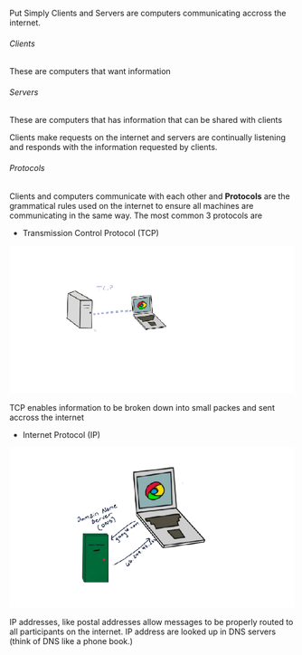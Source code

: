 Put Simply Clients and Servers are computers communicating accross the internet.

###### Clients
These are computers that want information

###### Servers
These are computers that has information that can be shared with clients


Clients make requests on the internet and servers are continually listening and responds with the information requested by clients.


###### Protocols
Clients and computers communicate with each other and **Protocols** are the grammatical rules used on the internet to ensure all machines are communicating in the same way.
The most common 3 protocols are

- Transmission Control Protocol (TCP)

![TCP](static/tcp.png)

TCP enables information to be broken down into small packes and sent accross the internet


- Internet Protocol (IP)

![IP](static/ip.png)

IP addresses, like postal addresses allow messages to be properly routed to all participants on the internet.
IP address are looked up in DNS servers (think of DNS like a phone book.)